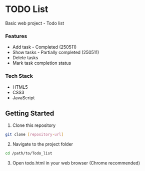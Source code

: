 # TODO List
Basic web project - Todo list

### Features
- Add task - Completed (250511)
- Show tasks - Partially completed (250511)
- Delete tasks
- Mark task completion status

### Tech Stack
- HTML5
- CSS3
- JavaScript

## Getting Started
1. Clone this repository
```bash
git clone [repository-url]
```

2. Navigate to the project folder 
```bash
cd /path/to/Todo_list
```

3. Open todo.html in your web browser (Chrome recommended)